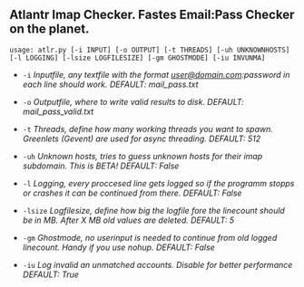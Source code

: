 Atlantr Imap Checker. Fastes Email:Pass Checker on the planet.
--------------------------------------------------------------

    usage: atlr.py [-i INPUT] [-o OUTPUT] [-t THREADS] [-uh UNKNOWNHOSTS] [-l LOGGING] [-lsize LOGFILESIZE] [-gm GHOSTMODE] [-iu INVUNMA]

 - `-i` *Inputfile, any textfile with the format
   user@domain.com:password in each line should work. DEFAULT:
   mail_pass.txt*
 - `-o` *Outputfile, where to write valid results to disk. DEFAULT:
   mail_pass_valid.txt*
 - `-t` *Threads, define how many working threads you want to spawn.
   Greenlets (Gevent) are used for async threading. DEFAULT: 512*
 - `-uh` *Unknown hosts, tries to guess unknown hosts for their imap
   subdomain. This is BETA! DEFAULT: False*
 - `-l` *Logging, every proccesed line gets logged so if the programm
   stopps or crashes it can be continued from there. DEFAULT: False*
 - `-lsize` *Logfilesize, define how big the logfile fore the linecount
   should be in MB. After X MB old values are deleted. DEFAULT: 5*
 - `-gm` *Ghostmode, no userinput is needed to continue from old logged
   linecount. Handy if you use nohup. DEFAULT: False*

 

 - `-iu` *Log invalid an unmatched accounts. Disable for better
   performance DEFAULT: True*
